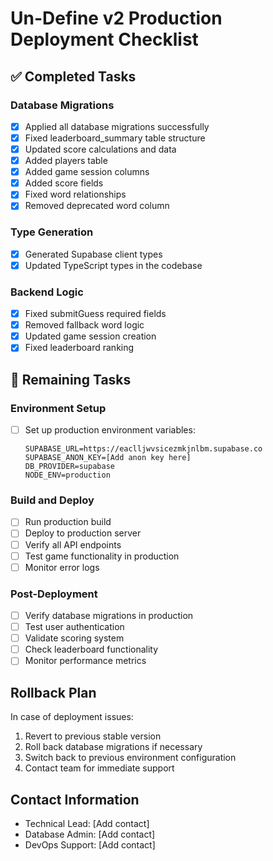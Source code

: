 # Un-Define v2 Production Deployment Checklist

## ✅ Completed Tasks

### Database Migrations
- [x] Applied all database migrations successfully
- [x] Fixed leaderboard_summary table structure
- [x] Updated score calculations and data
- [x] Added players table
- [x] Added game session columns
- [x] Added score fields
- [x] Fixed word relationships
- [x] Removed deprecated word column

### Type Generation
- [x] Generated Supabase client types
- [x] Updated TypeScript types in the codebase

### Backend Logic
- [x] Fixed submitGuess required fields
- [x] Removed fallback word logic
- [x] Updated game session creation
- [x] Fixed leaderboard ranking

## 🔄 Remaining Tasks

### Environment Setup
- [ ] Set up production environment variables:
  ```env
  SUPABASE_URL=https://eaclljwvsicezmkjnlbm.supabase.co
  SUPABASE_ANON_KEY=[Add anon key here]
  DB_PROVIDER=supabase
  NODE_ENV=production
  ```

### Build and Deploy
- [ ] Run production build
- [ ] Deploy to production server
- [ ] Verify all API endpoints
- [ ] Test game functionality in production
- [ ] Monitor error logs

### Post-Deployment
- [ ] Verify database migrations in production
- [ ] Test user authentication
- [ ] Validate scoring system
- [ ] Check leaderboard functionality
- [ ] Monitor performance metrics

## Rollback Plan
In case of deployment issues:
1. Revert to previous stable version
2. Roll back database migrations if necessary
3. Switch back to previous environment configuration
4. Contact team for immediate support

## Contact Information
- Technical Lead: [Add contact]
- Database Admin: [Add contact]
- DevOps Support: [Add contact] 